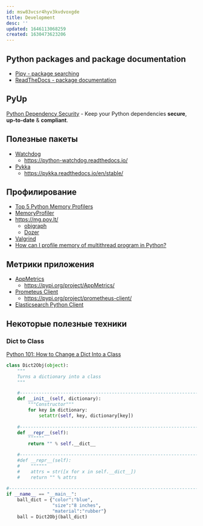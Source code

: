 ```yaml
---
id: msw83vcsr4hyv3kvdvoxgde
title: Development
desc: ''
updated: 1646113068259
created: 1630473623206
---
```


## Python packages and package documentation

* [Pipy - package searching](https://pypi.org/)
* [ReadTheDocs - package documentation](https://readthedocs.org/)

## PyUp

[Python Dependency Security](https://pyup.io/) - Keep your Python dependencies **secure**, **up-to-date** & **compliant**.

## Полезные пакеты

* [Watchdog](https://pypi.org/project/watchdog/)
    * <https://python-watchdog.readthedocs.io/>
* [Pykka](https://pypi.org/project/pykka/)
    * <https://pykka.readthedocs.io/en/stable/>

## Профилирование

* [Top 5 Python Memory Profilers](https://stackify.com/top-5-python-memory-profilers/)
* [MemoryProfiler](https://github.com/pythonprofilers/memory_profiler)
* https://mg.pov.lt/
    * [objgraph](https://github.com/mgedmin/objgraph)
    * [Dozer](https://github.com/mgedmin/dozer)
* [Valgrind](https://valgrind.org/)
* [How can I profile memory of multithread program in Python?](https://stackoverflow.com/questions/4799166/how-can-i-profile-memory-of-multithread-program-in-python)

## Метрики приложения

* [AppMetrics](https://github.com/avalente/appmetrics)
    * https://pypi.org/project/AppMetrics/
* [Prometeus Client](https://github.com/prometheus/client_python)
    * https://pypi.org/project/prometheus-client/
* [Elasticsearch Python Client](https://github.com/elastic/elasticsearch-py)

## Некоторые полезные техники

### Dict to Class

[Python 101: How to Change a Dict Into a Class](https://www.blog.pythonlibrary.org/2014/02/14/python-101-how-to-change-a-dict-into-a-class/)

```python
class Dict2Obj(object):
    """
    Turns a dictionary into a class
    """

    #----------------------------------------------------------------------
    def __init__(self, dictionary):
        """Constructor"""
        for key in dictionary:
            setattr(self, key, dictionary[key])
        
    #----------------------------------------------------------------------
    def __repr__(self):
        """"""
        return "" % self.__dict__

    #----------------------------------------------------------------------
    #def __repr__(self):
    #    """"""
    #    attrs = str([x for x in self.__dict__])
    #    return "" % attrs
    
#----------------------------------------------------------------------
if __name__ == "__main__":
    ball_dict = {"color":"blue",
                 "size":"8 inches",
                 "material":"rubber"}
    ball = Dict2Obj(ball_dict)
```
